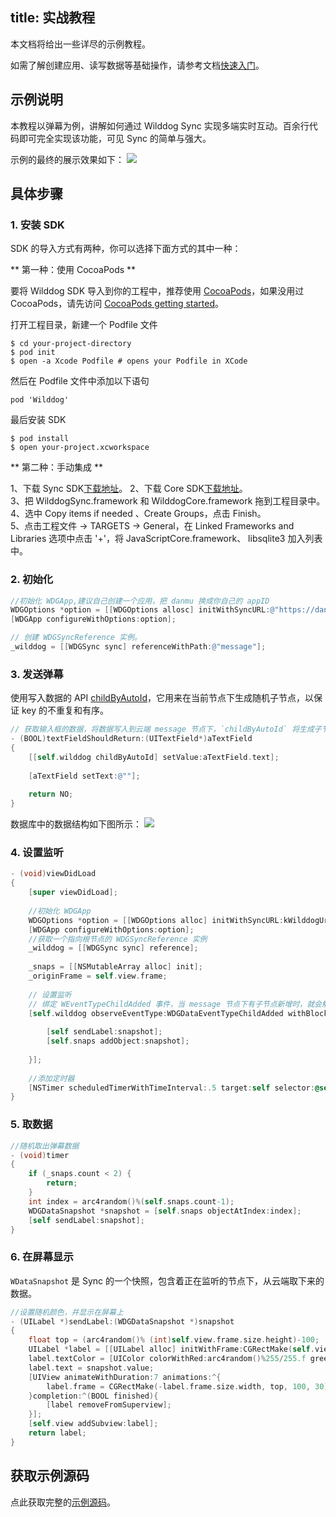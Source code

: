 
title: 实战教程
---

本文档将给出一些详尽的示例教程。

如需了解创建应用、读写数据等基础操作，请参考文档[快速入门](/quickstart/sync/ios.html)。


## 示例说明

本教程以弹幕为例，讲解如何通过 Wilddog Sync 实现多端实时互动。百余行代码即可完全实现该功能，可见 Sync 的简单与强大。

示例的最终的展示效果如下： 
![](/images/ios-danmu.png)

## 具体步骤

### 1. 安装 SDK 

SDK 的导入方式有两种，你可以选择下面方式的其中一种：

** 第一种：使用 CocoaPods **

要将 Wilddog SDK 导入到你的工程中，推荐使用 [CocoaPods](https://cocoapods.org/)，如果没用过 CocoaPods，请先访问 [CocoaPods getting started](https://guides.cocoapods.org/using/getting-started.html)。 

打开工程目录，新建一个 Podfile 文件

	$ cd your-project-directory
	$ pod init
	$ open -a Xcode Podfile # opens your Podfile in XCode

然后在 Podfile 文件中添加以下语句

	pod 'Wilddog'

最后安装 SDK

	$ pod install
	$ open your-project.xcworkspace

** 第二种：手动集成 **

1、下载 Sync SDK[下载地址](https://cdn.wilddog.com/sdk/ios/2.0.1/WilddogSync.framework-2.0.1.zip)。
2、下载 Core SDK[下载地址](https://cdn.wilddog.com/sdk/ios/2.0.1/WilddogCore.framework-2.0.1.zip)。        
3、把 WilddogSync.framework 和 WilddogCore.framework 拖到工程目录中。  
4、选中 Copy items if needed 、Create Groups，点击 Finish。  
5、点击工程文件 -> TARGETS -> General，在 Linked Frameworks and Libraries 选项中点击 '+'，将 JavaScriptCore.framework、 libsqlite3 加入列表中。

### 2. 初始化

```objectivec
//初始化 WDGApp,建议自己创建一个应用，把 danmu 换成你自己的 appID
WDGOptions *option = [[WDGOptions allosc] initWithSyncURL:@"https://danmu.wilddogio.com"];
[WDGApp configureWithOptions:option];

// 创建 WDGSyncReference 实例。 
_wilddog = [[WDGSync sync] referenceWithPath:@"message"];

```

### 3. 发送弹幕
使用写入数据的 API [childByAutoId](/guide/sync/ios/save-data.html#追加新节点)，它用来在当前节点下生成随机子节点，以保证 key 的不重复和有序。


```objectivec
// 获取输入框的数据，将数据写入到云端 message 节点下，`childByAutoId` 将生成子节点的唯一 key
- (BOOL)textFieldShouldReturn:(UITextField*)aTextField
{    
    [[self.wilddog childByAutoId] setValue:aTextField.text];
    
    [aTextField setText:@""];
    
    return NO;
}

```
数据库中的数据结构如下图所示：
![](/images/data.jpg)

### 4. 设置监听
```objectivec
- (void)viewDidLoad 
{
    [super viewDidLoad];
    
    //初始化 WDGApp
    WDGOptions *option = [[WDGOptions alloc] initWithSyncURL:kWilddogUrl];
    [WDGApp configureWithOptions:option];
    //获取一个指向根节点的 WDGSyncReference 实例
    _wilddog = [[WDGSync sync] reference];
    
    _snaps = [[NSMutableArray alloc] init];
    _originFrame = self.view.frame;
    
    // 设置监听
    // 绑定 WEventTypeChildAdded 事件，当 message 节点下有子节点新增时，就会触发回调，回调的 snapshot 对象包含了新增的数据
    [self.wilddog observeEventType:WDGDataEventTypeChildAdded withBlock:^(WDGDataSnapshot *snapshot) {
        
        [self sendLabel:snapshot];
        [self.snaps addObject:snapshot];
        
    }];
    
    //添加定时器
    [NSTimer scheduledTimerWithTimeInterval:.5 target:self selector:@selector(timer) userInfo:nil repeats:YES];
}
```

### 5. 取数据
```objectivec
//随机取出弹幕数据
- (void)timer
{
    if (_snaps.count < 2) {
        return;
    }
    int index = arc4random()%(self.snaps.count-1);
    WDGDataSnapshot *snapshot = [self.snaps objectAtIndex:index];
    [self sendLabel:snapshot];
}

```

### 6. 在屏幕显示
`WDataSnapshot` 是 Sync 的一个快照，包含着正在监听的节点下，从云端取下来的数据。

```objectivec
//设置随机颜色，并显示在屏幕上
- (UILabel *)sendLabel:(WDGDataSnapshot *)snapshot
{
    float top = (arc4random()% (int)self.view.frame.size.height)-100;
    UILabel *label = [[UILabel alloc] initWithFrame:CGRectMake(self.view.frame.size.width, top, 100, 30)];
    label.textColor = [UIColor colorWithRed:arc4random()%255/255.f green:arc4random()%255/255.f blue:arc4random()%255/255.f alpha:1];
    label.text = snapshot.value;
    [UIView animateWithDuration:7 animations:^{
        label.frame = CGRectMake(-label.frame.size.width, top, 100, 30);
    }completion:^(BOOL finished){
        [label removeFromSuperview];
    }];
    [self.view addSubview:label];
    return label;
}
```



## 获取示例源码

点此获取完整的[示例源码](https://github.com/WildDogTeam/demo-ios-danmu)。



